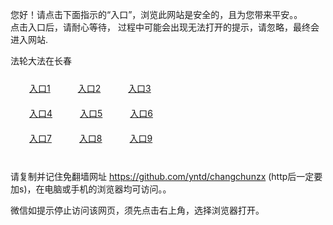 您好！请点击下面指示的“入口”，浏览此网站是安全的，且为您带来平安。。 <br/>
点击入口后，请耐心等待， 过程中可能会出现无法打开的提示，请忽略，最终会进入网站. </br>

法轮大法在长春<br/>
<div style="padding:10px"><a style="margin:20px" target="_blank" href="https://d25p7y3zc2bf1z.cloudfront.net/2Qpsp?zxjffgud" id="ccLink1" rel="nofollow">入口1</a> <a target="_blank" style="margin:20px" href="https://d1ipwn9pjnm6j8.cloudfront.net/2Qpsp?wkcfjapp" id="ccLink2" rel="nofollow">入口2</a> <a style="margin:20px" target="_blank" href="https://d209doz4uf8id7.cloudfront.net/2Qpsp?hbmfwk" id="ccLink3" rel="nofollow">入口3</a></div>

<div style="padding:10px" ><a style="margin:20px" target="_blank" href="https://d25p7y3zc2bf1z.cloudfront.net/2Qpsp?zxjffgud" id="ccLink4" rel="nofollow">入口4</a> <a style="margin:20px" href="https://d1ipwn9pjnm6j8.cloudfront.net/2Qpsp?wkcfjapp" target="_blank" id="ccLink5" rel="nofollow">入口5</a> <a style="margin:20px" href="https://d209doz4uf8id7.cloudfront.net/2Qpsp?hbmfwk" target="_blank" id="ccLink6" rel="nofollow">入口6</a></div>

<div style="padding:10px"><a style="margin:20px" target="_blank" href="https://d25p7y3zc2bf1z.cloudfront.net/2Qpsp?zxjffgud" id="ccLink7" rel="nofollow">入口7</a> <a style="margin:20px" href="https://d1ipwn9pjnm6j8.cloudfront.net/2Qpsp?wkcfjapp" target="_blank" id="ccLink8" rel="nofollow">入口8</a> <a style="margin:20px" target="_blank" href="https://d209doz4uf8id7.cloudfront.net/2Qpsp?hbmfwk" id="ccLink9" rel="nofollow">入口9</a></div>

<br/>



请复制并记住免翻墙网址 https://github.com/yntd/changchunzx (http后一定要加s)，在电脑或手机的浏览器均可访问。。<br/>

微信如提示停止访问该网页，须先点击右上角，选择浏览器打开。
